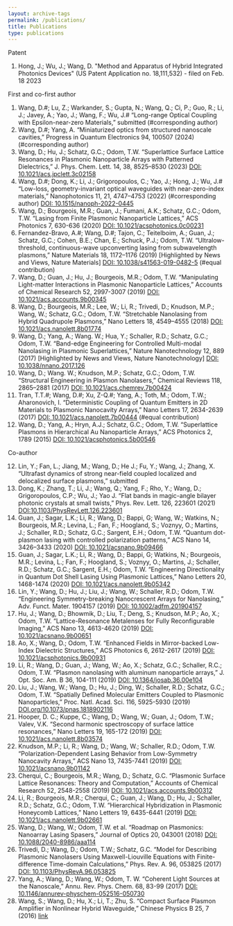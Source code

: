 ```yaml
---
layout: archive-tags
permalink: /publications/
title: Publications
type: publications
---
```

Patent

1. Hong, J.; Wu, J.; Wang, D. "Method and Apparatus of Hybrid Integrated Photonics Devices" (US Patent Application no. 18,111,532) - filed on Feb. 18 2023

First and co-first author  

1.   Wang, D.#; Lu, Z.; Warkander, S.; Gupta, N.; Wang, Q.; Ci, P.; Guo, R.; Li, J.; Javey, A.; Yao, J.; Wang, F.; Wu, J.# “Long-range Optical Coupling with Epsilon-near-zero Materials,” submitted (#corresponding author)
2.   Wang, D.#; Yang, A. “Miniaturized optics from structured nanoscale cavities,” Progress in Quantum Electronics 94, 100507 (2024) (#corresponding author) 
3.   Wang, D.; Hu, J.; Schatz, G.C.; Odom, T.W. “Superlattice Surface Lattice Resonances in Plasmonic Nanoparticle Arrays with Patterned Dielectrics,” J. Phys. Chem. Lett. 14, 38, 8525–8530 (2023) [DOI: 10.1021/acs.jpclett.3c02158](https://pubs.acs.org/doi/10.1021/acs.jpclett.3c02158)
4.   Wang, D.#; Dong, K.; Li, J.; Grigoropoulos, C.; Yao, J.; Hong, J.; Wu, J.# “Low-loss, geometry-invariant optical waveguides with near-zero-index materials,” Nanophotonics 11, 21, 4747–4753 (2022) (#corresponding author) [DOI: 10.1515/nanoph-2022-0445](https://www.degruyter.com/document/doi/10.1515/nanoph-2022-0445/html)
5.   Wang, D.; Bourgeois, M.R.; Guan, J.; Fumani, A.K.; Schatz, G.C.; Odom, T.W. “Lasing from Finite Plasmonic Nanoparticle Lattices,” ACS Photonics 7, 630-636 (2020) [DOI: 10.1021/acsphotonics.0c00231](https://pubs.acs.org/doi/10.1021/acsphotonics.0c00231)  
6.   Fernandez-Bravo, A.#; Wang, D.#; Tajon, C.; Teitelboim, A.; Guan, J.; Schatz, G.C.; Cohen, B.E.; Chan, E.; Schuck, P.J.; Odom, T.W. “Ultralow-threshold, continuous-wave upconverting lasing from subwavelength plasmons,” Nature Materials 18, 1172–1176 (2019) [Highlighted by News and Views, Nature Materials] [DOI: 10.1038/s41563-019-0482-5](https://www.nature.com/articles/s41563-019-0482-5) (#equal contribution)  
7.   Wang, D.; Guan, J.; Hu, J.; Bourgeois, M.R.; Odom, T.W. “Manipulating Light-matter Interactions in Plasmonic Nanoparticle Lattices,” Accounts of Chemical Research 52, 2997-3007 (2019) [DOI: 10.1021/acs.accounts.9b00345](https://pubs.acs.org/doi/10.1021/acs.accounts.9b00345)  
8.   Wang, D.; Bourgeois, M.R.; Lee, W.; Li, R.; Trivedi, D.; Knudson, M.P.; Wang, W.; Schatz, G.C.; Odom, T.W. “Stretchable Nanolasing from Hybrid Quadrupole Plasmons,” Nano Letters 18, 4549–4555 (2018) [DOI: 10.1021/acs.nanolett.8b01774](https://pubs.acs.org/doi/10.1021/acs.nanolett.8b01774)  
9.   Wang, D.; Yang, A.; Wang. W.; Hua, Y.; Schaller, R.D.; Schatz, G.C.; Odom, T.W. “Band-edge Engineering for Controlled Multi-modal Nanolasing in Plasmonic Superlattices,” Nature Nanotechnology 12, 889 (2017) [Highlighted by News and Views, Nature Nanotechnology] [DOI: 10.1038/nnano.2017.126](https://www.nature.com/articles/nnano.2017.126)  
10.   Wang, D.; Wang. W.; Knudson, M.P.; Schatz, G.C.; Odom, T.W. “Structural Engineering in Plasmon Nanolasers,” Chemical Reviews 118, 2865–2881 (2017) [DOI: 10.1021/acs.chemrev.7b00424](https://pubs.acs.org/doi/10.1021/acs.chemrev.7b00424) 
11.   Tran, T.T.#; Wang, D.#; Xu, Z-Q.#; Yang, A.; Toth, M.; Odom, T.W.; Aharonovich, I. “Deterministic Coupling of Quantum Emitters in 2D Materials to Plasmonic Nanocavity Arrays,” Nano Letters 17, 2634-2639 (2017) [DOI: 10.1021/acs.nanolett.7b00444](https://pubs.acs.org/doi/abs/10.1021/acs.nanolett.7b00444) (#equal contribution)
12.   Wang, D.; Yang, A.; Hryn, A.J.; Schatz, G.C.; Odom, T.W. “Superlattice Plasmons in Hierarchical Au Nanoparticle Arrays,” ACS Photonics 2, 1789 (2015) [DOI: 10.1021/acsphotonics.5b00546](https://pubs.acs.org/doi/abs/10.1021/acsphotonics.5b00546)    

Co-author

12. Lin, Y.; Fan, L.; Jiang, M.; Wang, D.; He J.; Fu, Y.; Wang, J.; Zhang, X. “Ultrafast dynamics of strong near-field coupled localized and delocalized surface plasmons,” submitted 
13. Dong, K.; Zhang, T.; Li, J.; Wang, Q.; Yang, F.; Rho, Y.; Wang, D.; Grigoropoulos, C.P.; Wu, J.; Yao J. “Flat bands in magic-angle bilayer photonic crystals at small twists,” Phys. Rev. Lett. 126, 223601 (2021) [DOI:10.1103/PhysRevLett.126.223601](https://journals.aps.org/prl/abstract/10.1103/PhysRevLett.126.223601)  
14. Guan, J.; Sagar, L.K.; Li, R.; Wang, D.; Bappi, G; Wang, W.; Watkins, N.; Bourgeois, M.R.; Levina, L.; Fan, F.; Hoogland, S.; Voznyy, O.; Martins, J.; Schaller, R.D.; Schatz, G.C.; Sargent, E.H.; Odom, T.W. “Quantum dot-plasmon lasing with controlled polarization patterns,” ACS Nano 14, 3426–3433 (2020) [DOI: 10.1021/acsnano.9b09466](https://pubs.acs.org/doi/10.1021/acsnano.9b09466)  
15. Guan, J.; Sagar, L.K.; Li, R.; Wang, D.; Bappi, G; Watkins, N.; Bourgeois, M.R.; Levina, L.; Fan, F.; Hoogland, S.; Voznyy, O.; Martins, J.; Schaller, R.D.; Schatz, G.C.; Sargent, E.H.; Odom, T.W. “Engineering Directionality in Quantum Dot Shell Lasing Using Plasmonic Lattices,” Nano Letters 20, 1468-1474 (2020) [DOI: 10.1021/acs.nanolett.9b05342](https://pubs.acs.org/doi/10.1021/acs.nanolett.9b05342)  
16. Lin, Y.; Wang, D.; Hu, J.; Liu, J.; Wang, W.; Schaller, R.D.; Odom, T.W. “Engineering Symmetry-breaking Nanocrescent Arrays for Nanolasing,” Adv. Funct. Mater. 1904157 (2019) [DOI: 10.1002/adfm.201904157](https://onlinelibrary.wiley.com/doi/abs/10.1002/adfm.201904157)  
17. Hu, J.; Wang, D.; Bhowmik, D.; Liu, T.; Deng, S.; Knudson, M.P.; Ao, X.; Odom, T.W. “Lattice-Resonance Metalenses for Fully Reconfigurable Imaging,” ACS Nano 13, 4613-4620 (2019) [DOI: 10.1021/acsnano.9b00651](https://pubs.acs.org/doi/10.1021/acsnano.9b00651)  
18. Ao, X.; Wang, D.; Odom, T.W. “Enhanced Fields in Mirror-backed Low-Index Dielectric Structures,” ACS Photonics 6, 2612-2617 (2019) [DOI: 10.1021/acsphotonics.9b00931](https://pubs.acs.org/doi/10.1021/acsphotonics.9b00931)  
19. Li, R.; Wang, D.; Guan, J.; Wang, W.; Ao, X.; Schatz, G.C.; Schaller, R.C.; Odom, T.W. “Plasmon nanolasing with aluminum nanoparticle arrays,” J. Opt. Soc. Am. B 36, 104-111 (2019) [DOI: 10.1364/josab.36.00e104](https://opg.optica.org/josab/abstract.cfm?URI=josab-36-7-e104)  
20. Liu, J.; Wang, W.; Wang, D.; Hu, J.; Ding, W.; Schaller, R.D.; Schatz, G.C.; Odom, T.W. “Spatially Defined Molecular Emitters Coupled to Plasmonic Nanoparticles,” Proc. Natl. Acad. Sci. 116, 5925-5930 (2019) [DOI.org/10.1073/pnas.1818902116](https://www.pnas.org/doi/full/10.1073/pnas.1818902116)  
21. Hooper, D. C.; Kuppe, C.; Wang, D.; Wang, W.; Guan, J.; Odom, T.W.; Valev, V.K. “Second harmonic spectroscopy of surface lattice resonances,” Nano Letters 19, 165-172 (2019) [DOI: 10.1021/acs.nanolett.8b03574](https://pubs.acs.org/doi/10.1021/acs.nanolett.8b03574)  
22. Knudson, M.P.; Li, R.; Wang, D.; Wang, W.; Schaller, R.D.; Odom, T.W. “Polarization-Dependent Lasing Behavior from Low-Symmetry Nanocavity Arrays,” ACS Nano 13, 7435-7441 (2019) [DOI: 10.1021/acsnano.9b01142](https://pubs.acs.org/doi/10.1021/acsnano.9b01142)  
23. Cherqui, C.; Bourgeois, M.R.; Wang, D.; Schatz, G.C. “Plasmonic Surface Lattice Resonances: Theory and Computation,” Accounts of Chemical Research 52, 2548-2558 (2019) [DOI: 10.1021/acs.accounts.9b00312](https://pubs.acs.org/doi/10.1021/acs.accounts.9b00312)  
24. Li, R.; Bourgeois, M.R.; Cherqui, C.; Guan, J.; Wang, D.; Hu, J.; Schaller, R.D.; Schatz, G.C.; Odom, T.W. “Hierarchical Hybridization in Plasmonic Honeycomb Lattices,” Nano Letters 19, 6435-6441 (2019) [DOI: 10.1021/acs.nanolett.9b02661](https://pubs.acs.org/doi/10.1021/acs.nanolett.9b02661)  
25. Wang, D.; Wang, W.; Odom, T.W. et al. “Roadmap on Plasmonics: Nanoarray Lasing Spasers,” Journal of Optics 20, 043001 (2018) [DOI: 10.1088/2040-8986/aaa114](https://iopscience.iop.org/article/10.1088/2040-8986/aaa114/meta)  
26. Trivedi, D.; Wang, D.; Odom, T.W.; Schatz, G.C. “Model for Describing Plasmonic Nanolasers Using Maxwell-Liouville Equations with Finite-difference Time-domain Calculations,” Phys. Rev. A. 96, 053825 (2017) [DOI: 10.1103/PhysRevA.96.053825](https://journals.aps.org/pra/abstract/10.1103/PhysRevA.96.053825)  
27. Yang, A.; Wang, D.; Wang, W.; Odom, T. W. “Coherent Light Sources at the Nanoscale,” Annu. Rev. Phys. Chem. 68, 83-99 (2017) [DOI: 10.1146/annurev-physchem-052516-050730](https://www.annualreviews.org/doi/abs/10.1146/annurev-physchem-052516-050730)  
28. Wang, S.; Wang, D.; Hu, X.; Li, T.; Zhu, S. “Compact Surface Plasmon Amplifier in Nonlinear Hybrid Waveguide,” Chinese Physics B 25, 7 (2016) [link](https://iopscience.iop.org/article/10.1088/1674-1056/25/7/077301)

